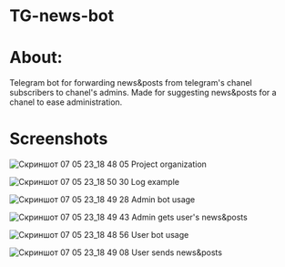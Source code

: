 # TG-news-bot

# About:
Telegram bot for forwarding news&amp;posts from telegram's chanel subscribers to chanel's admins. Made for suggesting news&posts for a chanel to ease administration.

# Screenshots
![Скриншот 07 05 23_18 48 05](https://user-images.githubusercontent.com/74854708/236693416-625b4188-ca33-4dad-aab8-70bd39cd46b2.png)
Project organization

![Скриншот 07 05 23_18 50 30](https://user-images.githubusercontent.com/74854708/236693442-da5119b8-044b-43b4-9106-49f36a035dda.png)
Log example

![Скриншот 07 05 23_18 49 28](https://user-images.githubusercontent.com/74854708/236693452-04085274-0877-466b-b025-485ea8a5743a.png)
Admin bot usage

![Скриншот 07 05 23_18 49 43](https://user-images.githubusercontent.com/74854708/236693470-80705cf1-0248-4196-895a-9ba24e0f8f6b.png)
Admin gets user's news&posts

![Скриншот 07 05 23_18 48 56](https://user-images.githubusercontent.com/74854708/236693485-c9b97214-6ba6-4122-a644-41be35017099.png)
User bot usage

![Скриншот 07 05 23_18 49 08](https://user-images.githubusercontent.com/74854708/236693492-cb20c489-267b-4e95-a5d5-ed8b22958518.png)
User sends news&posts
